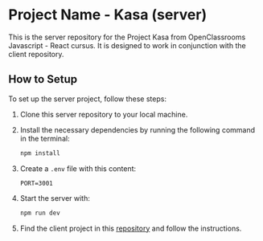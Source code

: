 # Project Name - Kasa (server)

This is the server repository for the Project Kasa from OpenClassrooms Javascript - React cursus. It is designed to work in conjunction with the client repository.

## How to Setup

To set up the server project, follow these steps:

1. Clone this server repository to your local machine.
2. Install the necessary dependencies by running the following command in the terminal:

    ```bash
    npm install
    ```
3. Create a `.env` file with this content:
    ```
    PORT=3001
    ```
4. Start the server with:
    ```bash
    npm run dev
    ```
5. Find the client project in this [repository](https://github.com/Zansuken/Kasa-2) and follow the instructions.